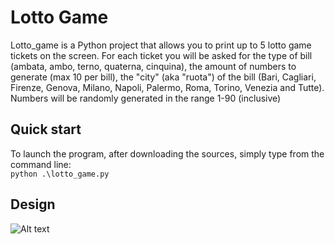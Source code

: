 # Lotto Game
Lotto_game is a Python project that allows you to print up to 5 lotto game tickets on the screen.
For each ticket you will be asked for the type of bill (ambata, ambo, terno, quaterna, cinquina), the amount of numbers to generate (max 10 per bill), the "city" (aka "ruota") of the bill (Bari, Cagliari, Firenze, Genova, Milano, Napoli, Palermo, Roma, Torino, Venezia and Tutte).
Numbers will be randomly generated in the range 1-90 (inclusive)

## Quick start
To launch the program, after downloading the sources, simply type from the command line:  
```python .\lotto_game.py```

## Design
![Alt text](./LottoDiagram.png?raw=true "Class diagram")
